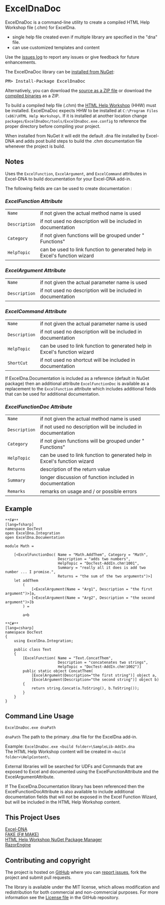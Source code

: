 ExcelDnaDoc
===================
ExcelDnaDoc is a command-line utility to create a compiled HTML Help Workshop file (.chm) for ExcelDna.

* single help file created even if multiple library are specified in the "dna" file.  
* can use customized templates and content  

Use the [issues log][issues] to report any issues or give feedback for future enhancements.

<div class="row">
  <div class="span1"></div>
  <div class="span6">
    <div class="well well-small" id="nuget">
      The ExcelDnaDoc library can be <a href="https://nuget.org/packages/ExcelDnaDoc">installed from NuGet</a>:
      <pre>PM> Install-Package ExcelDnaDoc</pre>
    </div>
  </div>
  <div class="span1"></div>
</div>

<p>Alternatively, you can download the <a href="https://github.com/mndrake/ExcelDnaDoc/zipball/master">source as a ZIP file</a> or download 
the <a href="https://github.com/mndrake/ExcelDnaDoc/zipball/release">compiled binaries</a> as a ZIP.</p>  

To build a compiled help file (.chm) the [HTML Help Workshop](http://msdn.microsoft.com/en-us/library/windows/desktop/ms669985(v=vs.85).aspx) (HHW) must be installed.
ExcelDnaDoc expects HHW to be installed at `C:\Program Files (x86)\HTML Help Workshop\`. 
If it is installed at another location change `packages/ExcelDnaDoc/tools/ExcelDnaDoc.exe.config` 
to reference the proper directory before compiling your project.  

When installed from NuGet it will edit the default .dna file installed by Excel-DNA and adds post 
build steps to build the .chm documentation file whenever the project is build.

Notes
------------------

Uses the `ExcelFunction`, `ExcelArgument`, and `ExcelCommand` attributes in Excel-DNA to build 
documentation for your Excel-DNA add-in.  

The following fields are can be used to create documentation :  

### _ExcelFunction Attribute_
|					|																			|
| ----------------- | ------------------------------------------------------------------------- |
| `Name`			| if not given the actual method name is used								|
| `Description`		| if not used no description will be included in documentation				|
| `Category`		| if not given functions will be grouped under "*<project name>* Functions" | 
| `HelpTopic`		| can be used to link function to generated help in Excel's function wizard | 

### _ExcelArgument Attribute_
|					|																			|
| ----------------- | ------------------------------------------------------------------------- |
| `Name`			| if not given the actual parameter name is used							|
| `Description`		| if not used no description will be included in documentation				|

### _ExcelCommand Attribute_  
|					|																			|
| ----------------- | ------------------------------------------------------------------------- |
| `Name`			| if not given the actual parameter name is used							|
| `Description`		| if not used no description will be included in documentation				|
| `HelpTopic`		| can be used to link function to generated help in Excel's function wizard |
| `ShortCut`		| if not used no shortcut will be included in documentation					|

If ExcelDna.Documentation is included as a reference (default in NuGet package) then an additional 
attribute `ExcelFunctionDoc` is available as a replacement to the `ExcelFunction` attribute 
which includes additional fields that can be used for additional documentation.

### _ExcelFunctionDoc Attribute_
|					|																			|
| ----------------- | ------------------------------------------------------------------------- |
| `Name`			| if not given the actual method name is used								|
| `Description`		| if not used no description will be included in documentation				|
| `Category`		| if not given functions will be grouped under "*<project name>* Functions" | 
| `HelpTopic`		| can be used to link function to generated help in Excel's function wizard | 
| `Returns`			| description of the return value											|
| `Summary`			| longer discussion of function included in documentation					|  
| `Remarks`			| remarks on usage and / or possible errors									|


Example
------------------

    **F#**
    [lang=fsharp]
    namespace DocTest
    open ExcelDna.Integration
    open ExcelDna.Documentation

    module Math =

        [<ExcelFunctionDoc( Name = "Math.AddThem", Category = "Math", 
                            Description = "adds two numbers", 
                            HelpTopic = "DocTest-AddIn.chm!1001",
                            Summary = "really all it does is add two number ... I promise.",
                            Returns = "the sum of the two arguments")>]
        let addThem
            (
                [<ExcelArgument(Name = "Arg1", Description = "the first argument")>]a,
                [<ExcelArgument(Name = "Arg2", Description = "the second argument")>]b
            ) = 
        
            a+b

    **C#**
    [lang=csharp]
    namespace DocTest
    {
        using ExcelDna.Integration;
    
        public class Text 
        {
            [ExcelFunction( Name = "Text.ConcatThem", 
                            Description = "concatenates two strings", 
                            HelpTopic = "DocTest-AddIn.chm!1002")]
            public static object ConcatThem(
                [ExcelArgument(Description="the first string")] object a, 
                [ExcelArgument(Description="the second string")] object b)
            {
                return string.Concat(a.ToString(), b.ToString());
            }
        }
    }

Command Line Usage
------------------
    ExcelDnaDoc.exe dnaPath  
`dnaPath` The path to the primary .dna file for the ExcelDna add-in.  

Example: `ExcelDnaDoc.exe <build folder>\SampleLib-AddIn.dna`  
         The HTML Help Workshop content will be created in `<build folder>\HelpContent\`.  

External libraries will be searched for UDFs and Commands
that are exposed to Excel and documented using the ExcelFunctionAttribute and the ExcelArgumentAttribute.  

If The ExcelDna.Documentation library has been referenced then the ExcelFunctionDocAttribute 
is also available to include additional documentation fields that will not be exposed in the Excel Function 
Wizard, but will be included in the HTML Help Workshop content.  

This Project Uses
-----------------
 [Excel-DNA](http://exceldna.codeplex.com/)  
 [FAKE (F# MAKE)](http://fsharp.github.io/FAKE/)  
 [HTML Help Workshop ](http://msdn.microsoft.com/en-us/library/windows/desktop/ms669985(v=vs.85).aspx)  
 [NuGet Package Manager](http://nuget.codeplex.com/)  
 [RazorEngine](https://github.com/Antaris/RazorEngine)  
 
Contributing and copyright
--------------------------

The project is hosted on [GitHub][gh] where you can [report issues][issues], fork 
the project and submit pull requests.  

The library is available under the MIT license, which allows modification and 
redistribution for both commercial and non-commercial purposes. For more information see the 
[License file][license] in the GitHub repository. 

  [content]: https://github.com/mndrake/ExcelDnaDoc/tree/master/docs/content
  [gh]: https://github.com/mndrake/ExcelDnaDoc
  [issues]: https://github.com/mndrake/ExcelDnaDoc/issues
  [readme]: https://github.com/mndrake/ExcelDnaDoc/blob/master/README.md
  [license]: https://github.com/mndrake/ExcelDnaDoc/blob/master/LICENSE.txt
